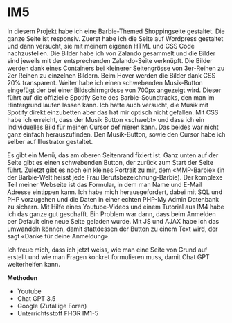 # IM5
In diesem Projekt habe ich eine Barbie-Themed Shoppingseite gestaltet. Die ganze Seite ist responsiv. Zuerst habe ich die Seite auf Wordpress gestaltet und dann versucht, sie mit meinem eigenen HTML und CSS Code nachzustellen. Die Bilder habe ich von Zalando gesammelt und die Bilder sind jeweils mit der entsprechenden Zalando-Seite verknüpft. Die Bilder werden dank eines Containers bei kleinerer Seitengrösse von 3er-Reihen zu 2er Reihen zu einzelnen Bildern. Beim Hover werden die Bilder dank CSS 20% transparent. Weiter habe ich einen schwebenden Musik-Button eingefügt der bei einer Bildschirmgrösse von 700px angezeigt wird. Dieser führt auf die offizielle Spotify Seite des Barbie-Soundtracks, den man im Hintergrund laufen lassen kann. Ich hatte auch versucht, die Musik mit Spotify direkt einzubetten aber das hat mir optisch nicht gefallen. Mit CSS habe ich erreicht, dass der Musik Button «schwebt» und dass ich ein Individuelles Bild für meinen Cursor definieren kann. Das beides war nicht ganz einfach herauszufinden. Den Musik-Button, sowie den Cursor habe ich selber auf Illustrator gestaltet. 

Es gibt ein Menü, das am oberen Seitenrand fixiert ist. Ganz unten auf der Seite gibt es einen schwebenden Button, der zurück zum Start der Seite führt.  Zuletzt gibt es noch ein kleines Portrait zu mir, dem «MMP-Barbie» (in der Barbie-Welt heisst jede Frau Berufsbezeichnung-Barbie). Der komplexe Teil meiner Webseite ist das Formular, in dem man Name und E-Mail Adresse eintippen kann. Ich habe mich herausgefordert, dabei mit SQL und PHP vorzugehen und die Daten in einer echten PHP-My Admin Datenbank zu sichern. Mit Hilfe eines Youtube-Videos und einem Tutorial aus IM4 habe ich das ganze gut geschafft. Ein Problem war dann, dass beim Anmelden per Default eine neue Seite geladen wurde. Mit JS und AJAX habe ich das umwandeln können, damit stattdessen der Button zu einem Text wird, der sagt «Danke für deine Anmeldung».

Ich freue mich, dass ich jetzt weiss, wie man eine Seite von Grund auf erstellt und wie man Fragen konkret formulieren muss, damit Chat GPT weiterhelfen kann. 


<b>Methoden</b>
<br>
- Youtube
  <br>
- Chat GPT 3.5
  <br>
- Google (Zufällige Foren)
  <br>
- Unterrichtsstoff FHGR IM1-5
